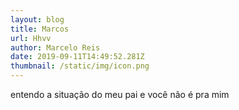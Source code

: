 ```yaml
---
layout: blog
title: Marcos
url: Hhvv
author: Marcelo Reis
date: 2019-09-11T14:49:52.281Z
thumbnail: /static/img/icon.png
---
```

entendo a situação do meu pai e você não é pra mim
